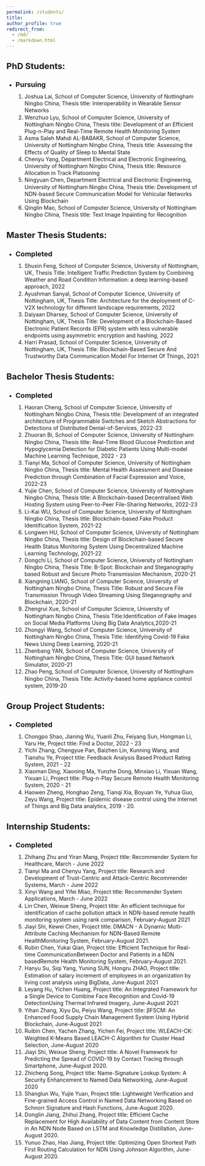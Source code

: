 ```yaml
---
permalink: /students/
title:
author_profile: true
redirect_from: 
  - /md/
  - /markdown.html
---
```


<h1 style="font-size:22px">PhD Students:</h1>
<ul>
  <li> <h1 style="font-size:18px">Pursuing</h1>
<ol style="line-height:80%">
  <li style="line-height:130%">Joshua Lai, School of Computer Science, University of Nottingham Ningbo China, Thesis title: Interoperability in Wearable Sensor Networks</li>
  <li style="line-height:130%">Wenzhuo Lyu, School of Computer Science, University of Nottingham Ningbo China, Thesis title: Development of an Efficient Plug-n-Play and Real-Time Remote Health Monitoring System</li>
  <li style="line-height:130%">Asma Saleh Mahdi AL-BABAKR, School of Computer Science, University of Nottingham Ningbo China, Thesis title: Assessing the Effects of Quality of Sleep to Mental State</li>
  <li style="line-height:130%">Chenyu Yang, Department Electrical and Electronic Engineering, University of Nottingham Ningbo China, Thesis title: Resource Allocation in Track Platooning</li>
  <li style="line-height:130%">Ningyuan Chen, Department Electrical and Electronic Engineering, University of Nottingham Ningbo China, Thesis title: Development of NDN-based Secure Communication Model for Vehicular Networks Using Blockchain</li>
  <li style="line-height:130%">Qinglin Mao, School of Computer Science, University of Nottingham Ningbo China, Thesis title: Text Image Inpainting for Recognition</li>
</ol>
  </li>
  </ul>
  
<h1 style="font-size:22px">Master Thesis Students:</h1>
<ul>
  <!-- <li><h1 style="font-size:18px">Pursuing</h1> -->
<!-- <ol style="line-height:80%"> -->
 
 <!-- </ol> 
   </li> -->
  <li><h1 style="font-size:18px">Completed</h1>
<ol style="line-height:80%">
   <li style="line-height:130%">Shuxin Feng, School of Computer Science, University of Nottingham, UK, Thesis Title: Intelligent Traffic Prediction System by Combining Weather and Road Condition Information: a deep learning-based approach, 2022</li>
  <li style="line-height:130%">Ayushman Sanyal, School of Computer Science, University of Nottingham, UK, Thesis Title: Architecture for the deployment of C-V2X technology for different landscape requirements, 2022</li>
  <li style="line-height:130%">Daiyaan Dharsey, School of Computer Science, University of Nottingham, UK, Thesis Title: Development of a Blockchain-Based Electronic Patient Records (EPR) system with less vulnerable endpoints using asymmetric encryption and hashing, 2022</li>
  <li style="line-height:130%">Harri Prasad, School of Computer Science, University of Nottingham, UK, Thesis Title: Blockchain-Based Secure And Trustworthy Data Communication Model For Internet Of Things, 2021</li>
  </ol>
   </li>
  </ul> 
  
<h1 style="font-size:22px">Bachelor Thesis Students:</h1>
<ul>
  <li><h1 style="font-size:18px">Completed</h1>
<ol style="line-height:80%">
  <li style="line-height:130%">Haoran Cheng, School of Computer Science, University of Nottingham Ningbo China, Thesis title: Development of an integrated architecture of Programmable Switches and Sketch Abstractions for Detections of Distributed Denial-of-Services, 2022-23</li>
  <li style="line-height:130%">Zhuoran Bi, School of Computer Science, University of Nottingham Ningbo China, Thesis title: Real-Time Blood Glucose Prediction and Hypoglycemia Detection for Diabetic Patients Using Multi-model Machine Learning Technique, 2022 - 23</li>
  <li style="line-height:130%">Tianyi Ma, School of Computer Science, University of Nottingham Ningbo China, Thesis title: Mental Health Assessment and Disease Prediction through Combination of Facial Expression and Voice, 2022-23</li>
  <li style="line-height:130%">Yujie Chen, School of Computer Science, University of Nottingham Ningbo China, Thesis title: A Blockchain-based Decentralised Web Hosting System using Peer-to-Peer File-Sharing Networks, 2022-23</li>
  <li style="line-height:130%">Li-Kai WU, School of Computer Science, University of Nottingham Ningbo China, Thesis title: Blockchain-based Fake Product Identification System, 2021-22</li>
  <li style="line-height:130%">Longwen HU, School of Computer Science, University of Nottingham Ningbo China, Thesis title: Design of Blockchain-based Secure Health Status Monitoring System Using Decentralized Machine Learning Technology, 2021-22</li>
  <li style="line-height:130%">Dongchi Li, School of Computer Science, University of Nottingham Ningbo China, Thesis Title: B-Spot: Blockchain and Steganography based Robust and Secure Photo Transmission Mechanism, 2020-21</li>
  <li style="line-height:130%">Xiangning LIANG, School of Computer Science, University of Nottingham Ningbo China, Thesis Title: Robust and Secure File Transmission Through Video Streaming Using Steganography and Blockchain, 2020-21</li>
  <li style="line-height:130%">Zhengrui Xue, School of Computer Science, University of Nottingham Ningbo China, Thesis Title:Identification of Fake Images on Social Media Platforms Using Big Data Analytics,2020-21</li>
  <li style="line-height:130%">Zhongyi Wang, School of Computer Science, University of Nottingham Ningbo China, Thesis Title: Identifying Covid-19 Fake News Using Deep Learning, 2020-21</li>
  <li style="line-height:130%">Zhenbang YAN, School of Computer Science, University of Nottingham Ningbo China, Thesis Title: GUI based Network Simulator, 2020-21</li>
  <li style="line-height:130%">Zhao Peng, School of Computer Science, University of Nottingham Ningbo China, Thesis Title: Activity-based home appliance control system, 2019-20</li>
  </ol>
  </li>
  </ul> 
  
  <h1 style="font-size:22px">Group Project Students:</h1>
<ul>
  <li><h1 style="font-size:18px">Completed</h1>
<ol style="line-height:80%">
  <li style="line-height:130%">Chongpo Shao, Jianing Wu, Yuanli Zhu, Feiyang Sun, Hongman Li, Yaru He, Project title:  Find a Doctor, 2022 - 23</li>
  <li style="line-height:130%">Yichi Zhang, Chengyue Pan, Baizhen Lin, Kunning Wang, and Tianshu Ye, Project title: Feedback Analysis Based Product Rating System, 2021 - 22</li>
  <li style="line-height:130%">Xiaoman Ding, Xiaoning Ma, Yunzhe Dong, Minxiao Li, Yixuan Wang, Yixuan Li, Project title: Plug-n-Play Secure Remote Health Monitoring System, 2020 - 21</li>
  <li style="line-height:130%">Haowen Zheng, Honghao Zeng, Tianqi Xia, Boyuan Ye, Yuhua Guo, Zeyu Wang, Project title: Epidemic disease control using the Internet of Things and Big Data analytics, 2019 - 20.</li>
  </ol>
  </li>
  </ul> 
  
   <h1 style="font-size:22px">Internship Students:</h1>
<ul>
  <li><h1 style="font-size:18px">Completed</h1>
<ol style="line-height:80%">
  <li style="line-height:130%">Zhihang Zhu and Yiran Mang, Project title: Recommender System for Healthcare, March - June 2022</li>
  <li style="line-height:130%">Tianyi Ma and Chenyu Yang, Project title: Research and Development of Trust-Centric and Attack-Centric Recommender Systems, March - June 2022</li>
  <li style="line-height:130%">Xinyi Wang and Yifei Miao, Project title: Recommender System Applications, March - June 2022</li>
  <li style="line-height:130%">Lin Chen, Weixue Sheng, Project title: An efficient technique for identification of cache pollution attack in NDN-based remote health monitoring system using rank comparison, February-August 2021</li>
  <li style="line-height:130%">Jiayi Shi, Kewei Chen, Project title: DMACN - A Dynamic Multi-Attribute Caching Mechanism for NDN-Based Remote HealthMonitoring System, February-August 2021.</li>
  <li style="line-height:130%">Rubin Chen, Yukai Qian, Project title: Efficient Technique for Real-time CommunicationBetween Doctor and Patients in a NDN basedRemote Health Monitoring System, February-August 2021.</li>
   <li style="line-height:130%">Hanyu Su, Siqi Yang, Yuning SUN, Hongru ZHAO, Project title: Estimation of salary increment of employees in an organization by living cost analysis using BigData, June-August 2021</li>
  <li style="line-height:130%">Leyang Hu, Yichen Huang, Project title: An Integrated Framework for a Single Device to Combine Face Recognition and Covid-19 DetectionUsing Thermal Infrared Imagery, June-August 2021</li>
  <li style="line-height:130%">Yihan Zhang, Xiyu Du, Peiyu Wang, Project title: βFSCM: An Enhanced Food Supply Chain Management System Using Hybrid Blockchain, June-August 2021</li>
  <li style="line-height:130%">Ruibin Chen, Yachen Zhang, Yichen Fei, Project title: WLEACH-CK: Weighted K-Means Based LEACH-C Algorithm for Cluster Head Selection, June-August 2020</li>
  <li style="line-height:130%">Jiayi Shi, Weixue Sheng, Project title: A Novel Framework for Predicting the Spread of COVID-19 by Contact Tracing through Smartphone, June-August 2020.</li>
  <li style="line-height:130%">Zhicheng Song, Project title: Name-Signature Lookup System: A Security Enhancement to Named Data Networking, June-August 2020</li>
  <li style="line-height:130%">Shanglun Wu, Yujie Yuan, Project title: Lightweight Verification and Fine-grained Access Control in Named Data Networking Based on Schnorr Signature and Hash Functions, June-August 2020.</li>
  <li style="line-height:130%">Donglin Jiang, Zhihui Zhang, Project title: Efficient Cache Replacement for High Availability of Data Content from Content Store in An NDN Node Based on LSTM and Knowledge Distillation, June-August 2020.</li>
  <li style="line-height:130%">Yunuo Zhao, Hao Jiang, Project title: Optimizing Open Shortest Path First Routing Calculation for NDN Using Johnson Algorithm, June-August 2020.</li>
  </ol>
  </li>
  </ul> 
